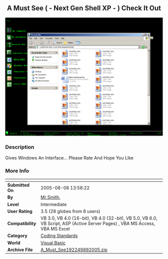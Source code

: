 ﻿<div align="center">

## A Must See \( \- Next Gen Shell XP \- \) Check It Out

<img src="PIC20058965158771.GIF">
</div>

### Description

Gives Windows An Interface... Please Rate And Hope You Like
 
### More Info
 


<span>             |<span>
---                |---
**Submitted On**   |2005-08-08 13:58:22
**By**             |[Mr\.Smith\.](https://github.com/Planet-Source-Code/PSCIndex/blob/master/ByAuthor/mr-smith.md)
**Level**          |Intermediate
**User Rating**    |3.5 (28 globes from 8 users)
**Compatibility**  |VB 3\.0, VB 4\.0 \(16\-bit\), VB 4\.0 \(32\-bit\), VB 5\.0, VB 6\.0, VB Script, ASP \(Active Server Pages\) , VBA MS Access, VBA MS Excel
**Category**       |[Coding Standards](https://github.com/Planet-Source-Code/PSCIndex/blob/master/ByCategory/coding-standards__1-43.md)
**World**          |[Visual Basic](https://github.com/Planet-Source-Code/PSCIndex/blob/master/ByWorld/visual-basic.md)
**Archive File**   |[A\_Must\_See192249892005\.zip](https://github.com/Planet-Source-Code/mr-smith-a-must-see-next-gen-shell-xp-check-it-out__1-62138/archive/master.zip)








